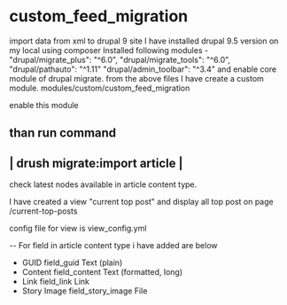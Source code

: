 # custom_feed_migration
import data from xml to drupal 9 site
I have installed drupal 9.5 version on my local using composer
Installed following modules - 
        "drupal/migrate_plus": "^6.0",
        "drupal/migrate_tools": "^6.0",
        "drupal/pathauto": "^1.11"
        "drupal/admin_toolbar": "^3.4"
and enable core module of drupal migrate.
from the above files I have create a custom module.
modules/custom/custom_feed_migration

enable this module 

than run command 
 -------------------------------
| drush migrate:import article  |
 -------------------------------
check latest nodes available in article content type.

I have created a view "current top post" and display all top post on page /current-top-posts

config file for view is view_config.yml

-- 
For field in article content type i have added are below
- GUID	field_guid	Text (plain)
- Content	field_content	Text (formatted, long)
- Link	field_link	Link
- Story Image	field_story_image	File
